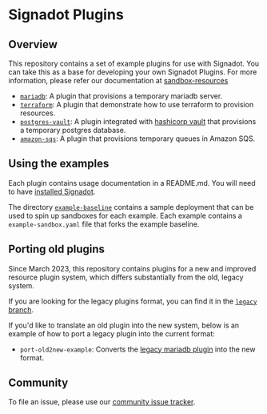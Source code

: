 # Signadot Plugins

## Overview

This repository contains a set of example plugins for use with Signadot.
You can take this as a base for developing your own Signadot Plugins.
For more information, please refer our documentation at [sandbox-resources](https://docs.signadot.com/docs/sandbox-resources)

- [`mariadb`](./mariadb/): A plugin that provisions a temporary mariadb server.
- [`terraform`](./terraform/): A plugin that demonstrate how to use terraform to provision resources.
- [`postgres-vault`](./postgres-vault/): A plugin integrated with [hashicorp vault](https://www.vaultproject.io/) that provisions a temporary postgres database.
- [`amazon-sqs`](./amazon-sqs/): A plugin that provisions temporary queues in Amazon SQS.


## Using the examples

Each plugin contains usage documentation in a README.md.  You will need to have 
[installed Signadot](https://docs.signadot.com/docs/installation).

The directory [`example-baseline`](./example-baseline/) contains a sample deployment
that can be used to spin up sandboxes for each example.  Each example contains
a `example-sandbox.yaml` file that forks the example baseline.


## Porting old plugins

Since March 2023, this repository contains plugins for a new and improved resource plugin system, which differs substantially from the old, legacy system.

If you are looking for the legacy plugins format, you can find it in the [`legacy` branch](https://github.com/signadot/plugins/tree/legacy).

If you'd like to translate an old plugin into the new system, below is an
example of how to port a legacy plugin into the current format:

- `port-old2new-example`: Converts the [legacy mariadb plugin](https://github.com/signadot/plugins/tree/legacy/signadot-plugins-exp/mariadb) into the new format.

## Community

To file an issue, please use our [community issue tracker](https://github.com/signadot/community/issues).

